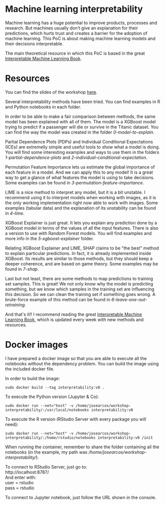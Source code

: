 # Machine learning interpretability

Machine learning has a huge potential to improve products, processes and research. But machines usually don’t give an explanation for their predictions, which hurts trust and creates a barrier for the adoption of machine learning. This PoC is about making machine learning models and their decisions interpretable.

The main theoretical resource in which this PoC is based in the great [Interpretable Machine Learning Book](https://christophm.github.io/interpretable-ml-book/).


# Resources

You can find the slides of the workshop [here](https://docs.google.com/presentation/d/19KTzk0uSAs6b3Brud-e_TYJiZbPncsiXMG-eXMXM1U4/edit?usp=sharing).

Several interpretability methods have been tried. You can find examples in R and Python notebooks in each folder.

In order to be able to make a fair comparison between methods, the same model has been explained with all of them. The model is a XGBoost model trying to predict if a passenger will die or survive in the Titanic dataset. You can find the way the model was created in the folder *0-model-to-explain*.

Partial Dependence Plots (PDPs) and Individual Conditional Expectations (ICEs) are extremelly simple and useful tools to show what a model is doing. You will find some interesting examples and ways to use them in the folders *1-partial-dependence-plots* and *2-individual-conditional-expectation*.

Permutation Feature Importance lets us estimate the global importance of each feature in a model. And we can apply this to any model! It is a great way to get a glance of what features the model is using to take decisions. Some examples can be found in *3-permutation-feature-importance*.

LIME is a nice method to interpret any model, but it is a bit unstable. I recommend using it to interpret models when working with images, as it is the only working implementation right now able to work with images. Some examples (tabular data) and the explanation of its unstability can be found in *4-lime*.

XGBoost Explainer is just great. It lets you explain any prediction done by a XGBoost model in terms of the values of all the input features. There is also a version to use with Random Forest models. You will find examples and more info in the *5-xgboost-explainer* folder.

Relating XGBoost Explainer and LIME, SHAP claims to be "the best" method to explain particular predictions. In fact, it is already implemented inside XGBoost. Its results are similar to those methods, but they should keep a deeper coherence, and are based on game theory. Some examples may be found in *7-shap*.

Last but not least, there are some methods to map predictions to training set samples. This is great! We not only know why the model is predicting something, but we know which samples in the training set are influencing this decision. So we can clean the training set if something goes wrong. A brute-force example of this method can be found in *6-leave-one-out-retraining*.

And that's it!! I recommend reading the great [Interpretable Machine Learning Book](https://christophm.github.io/interpretable-ml-book/), which is updated every week with new methods and resources.


# Docker images

I have prepared a docker image so that you are able to execute all the notebooks without the dependency problem. You can build the image using the included docker file.

In order to build the image:
```
sudo docker build --tag interpretability:v0 .   
```


To execute the Python version (Jupyter & Co):

```
sudo docker run --net="host" -v /home/josearcos/workshop-interpretability/:/usr/local/notebooks interpretability:v0
```

To execute the R version (RStudio Server with every package you will need):

``` 
sudo docker run --net="host" -v /home/josearcos/workshop-interpretability/:/home/rstudio/notebooks interpretability:v0 /init
```

When running the container, remember to share the folder containing all the notebooks (in the example, my path was */home/josearcos/workshop-interpretability/*).

To connect to RStudio Server, just go to:   
http://localhost:8787/   
And enter with:   
user = rstudio   
pass = rstudio  

To connect to Jupyter notebook, just follow the URL shown in the console.
